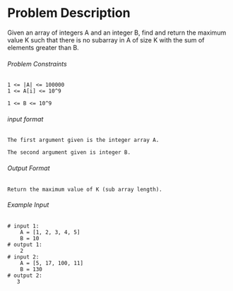 # Problem Description

Given an array of integers A and an integer B, find and return the maximum value K such that there is no subarray in A of size K with the sum of elements greater than B.

###### Problem Constraints

```
1 <= |A| <= 100000
1 <= A[i] <= 10^9

1 <= B <= 10^9
```

###### input format

``` 
The first argument given is the integer array A.

The second argument given is integer B.
```

###### Output Format

```
Return the maximum value of K (sub array length).
```

###### Example Input

```
# input 1: 
    A = [1, 2, 3, 4, 5]
    B = 10
# output 1: 
    2
# input 2: 
    A = [5, 17, 100, 11]
    B = 130
# output 2: 
   3
```
